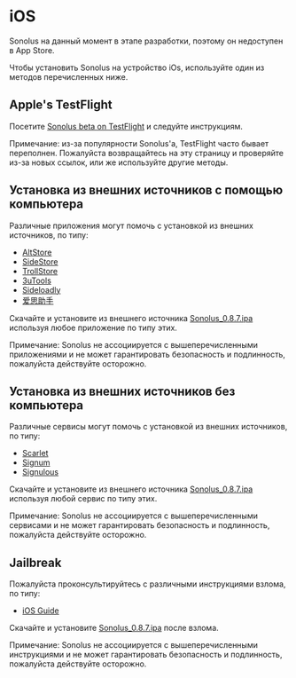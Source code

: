 # iOS

Sonolus на данный момент в этапе разработки, поэтому он недоступен в App Store.

Чтобы установить Sonolus на устройство iOs, используйте один из методов перечисленных ниже.

## Apple's TestFlight

Посетите [Sonolus beta on TestFlight](https://testflight.apple.com/join/mdFtAf92) и следуйте инструкциям.

Примечание: из-за популярности Sonolus'а, TestFlight часто бывает переполнен. Пожалуйста возвращайтесь на эту страницу и проверяйте из-за новых ссылок, или же используйте другие методы.

## Установка из внешних источников с помощью компьютера

Различные приложения могут помочь с установкой из внешних источников, по типу:

-   [AltStore](https://altstore.io)
-   [SideStore](https://sidestore.io)
-   [TrollStore](https://github.com/opa334/TrollStore)
-   [3uTools](http://3u.com)
-   [Sideloadly](https://sideloadly.io)
-   [爱思助手](https://www.i4.cn)

Скачайте и установите из внешнего источника [Sonolus_0.8.7.ipa](https://download.sonolus.com/Sonolus_0.8.7.ipa) используя любое приложение по типу этих.

Примечание: Sonolus не ассоциируется с вышеперечисленными приложениями и не может гарантировать безопасность и подлинность, пожалуйста действуйте осторожно.

## Установка из внешних источников без компьютера

Различные сервисы могут помочь с установкой из внешних источников, по типу:

-   [Scarlet](https://usescarlet.com)
-   [Signum](https://signumsign.me)
-   [Signulous](https://www.signulous.com)

Скачайте и установите из внешнего источника [Sonolus_0.8.7.ipa](https://download.sonolus.com/Sonolus_0.8.7.ipa) используя любой сервис по типу этих.

Примечание: Sonolus не ассоциируется с вышеперечисленными сервисами и не может гарантировать безопасность и подлинность, пожалуйста действуйте осторожно.

## Jailbreak

Пожалуйста проконсультируйтесь с различными инструкциями взлома, по типу:

-   [iOS Guide](https://ios.cfw.guide)

Скачайте и установите [Sonolus_0.8.7.ipa](https://download.sonolus.com/Sonolus_0.8.7.ipa) после взлома.

Примечание: Sonolus не ассоциируется с вышеперечисленными инструкциями и не может гарантировать безопасность и подлинность, пожалуйста действуйте осторожно.
